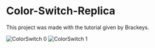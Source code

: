 # Color-Switch-Replica
 This project was made with the tutorial given by Brackeys.
 
![ColorSwitch 0](https://github.com/OmerFarukYilmaz-github/Color-Switch-Replica/assets/66321088/5abd6035-1bff-4fa3-b74a-c62ce9caba47)
![ColorSwitch 1](https://github.com/OmerFarukYilmaz-github/Color-Switch-Replica/assets/66321088/b1773b0a-9041-42f3-ad92-13da78b20fc7)
